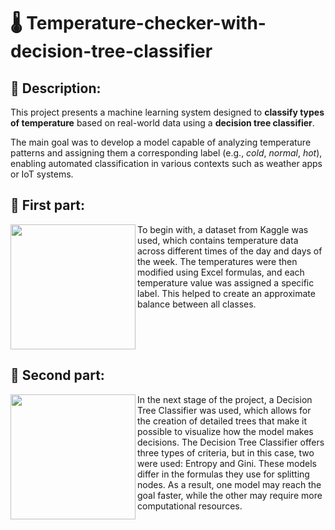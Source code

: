 # 🌡️ Temperature-checker-with-decision-tree-classifier
## 📌 Description:
This project presents a machine learning system designed to **classify types of temperature** based on real-world data using a **decision tree classifier**.

The main goal was to develop a model capable of analyzing temperature patterns and assigning them a corresponding label (e.g., *cold*, *normal*, *hot*), enabling automated classification in various contexts such as weather apps or IoT systems.

## 📌 First part:
<div>
  <img align="left" width="200" src="https://github.com/user-attachments/assets/f166c055-1bfa-4bb0-804f-3e61e5e67db5" />
  To begin with, a dataset from Kaggle was used, which contains temperature data across different times of the day and days of the week. The temperatures were then modified using Excel formulas, and each temperature value was assigned a specific label. This helped to create an approximate balance between all classes.
</div>

<br style="clear:both" />

## 📌 Second part:
<div>
  <img align="left" width="200" src="https://github.com/user-attachments/assets/9c22ec3d-9319-4f9e-90e0-0352da108222" />
  In the next stage of the project, a Decision Tree Classifier was used, which allows for the creation of detailed trees that make it possible to visualize how the model makes decisions. The Decision Tree Classifier offers three types of criteria, but in this case, two were used: Entropy and Gini. These models differ in the formulas they use for splitting nodes. As a result, one model may reach the goal faster, while the other may require more computational resources.
</div>
